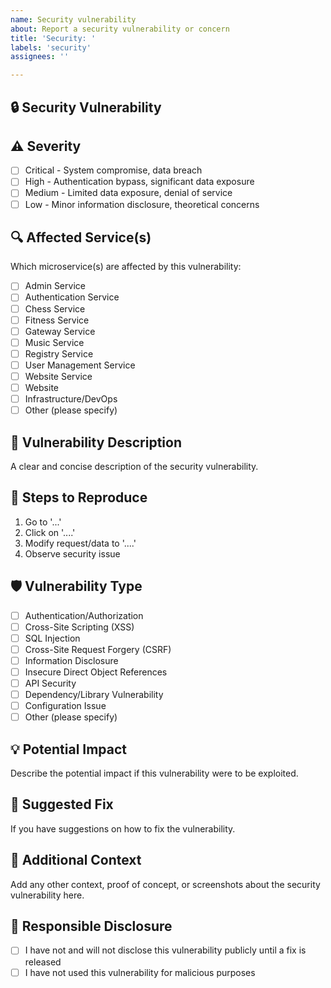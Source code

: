```yaml
---
name: Security vulnerability
about: Report a security vulnerability or concern
title: 'Security: '
labels: 'security'
assignees: ''

---
```


## 🔒 Security Vulnerability

## ⚠️ Severity
- [ ] Critical - System compromise, data breach
- [ ] High - Authentication bypass, significant data exposure
- [ ] Medium - Limited data exposure, denial of service
- [ ] Low - Minor information disclosure, theoretical concerns

## 🔍 Affected Service(s)
Which microservice(s) are affected by this vulnerability:
- [ ] Admin Service
- [ ] Authentication Service
- [ ] Chess Service
- [ ] Fitness Service
- [ ] Gateway Service
- [ ] Music Service
- [ ] Registry Service
- [ ] User Management Service
- [ ] Website Service
- [ ] Website
- [ ] Infrastructure/DevOps
- [ ] Other (please specify)

## 📝 Vulnerability Description
A clear and concise description of the security vulnerability.

## 🔄 Steps to Reproduce
1. Go to '...'
2. Click on '....'
3. Modify request/data to '....'
4. Observe security issue

## 🛡️ Vulnerability Type
- [ ] Authentication/Authorization
- [ ] Cross-Site Scripting (XSS)
- [ ] SQL Injection
- [ ] Cross-Site Request Forgery (CSRF)
- [ ] Information Disclosure
- [ ] Insecure Direct Object References
- [ ] API Security
- [ ] Dependency/Library Vulnerability
- [ ] Configuration Issue
- [ ] Other (please specify)

## 💡 Potential Impact
Describe the potential impact if this vulnerability were to be exploited.

## 🔧 Suggested Fix
If you have suggestions on how to fix the vulnerability.

## 📝 Additional Context
Add any other context, proof of concept, or screenshots about the security vulnerability here.

## 🔐 Responsible Disclosure
- [ ] I have not and will not disclose this vulnerability publicly until a fix is released
- [ ] I have not used this vulnerability for malicious purposes